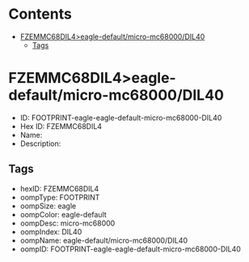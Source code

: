 



Contents
========

* [FZEMMC68DIL4>eagle-default/micro-mc68000/DIL40](#fzemmc68dil4eagle-defaultmicro-mc68000dil40)
	* [Tags](#tags)

# FZEMMC68DIL4>eagle-default/micro-mc68000/DIL40

- ID: FOOTPRINT-eagle-eagle-default-micro-mc68000-DIL40
- Hex ID: FZEMMC68DIL4
- Name: 
- Description: 

## Tags

- hexID: FZEMMC68DIL4
- oompType: FOOTPRINT
- oompSize: eagle
- oompColor: eagle-default
- oompDesc: micro-mc68000
- oompIndex: DIL40
- oompName: eagle-default/micro-mc68000/DIL40
- oompID: FOOTPRINT-eagle-eagle-default-micro-mc68000-DIL40
